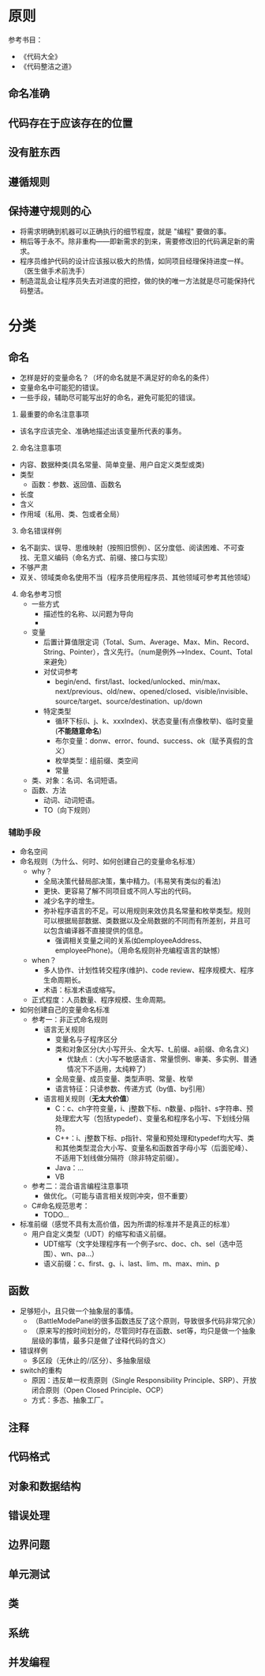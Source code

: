 # 原则
参考书目：
- 《代码大全》
- 《代码整洁之道》
## 命名准确
## 代码存在于应该存在的位置
## 没有脏东西
## 遵循规则
## 保持遵守规则的心
- 将需求明确到机器可以正确执行的细节程度，就是 "编程" 要做的事。
- 稍后等于永不。除非重构——即新需求的到来，需要修改旧的代码满足新的需求。
- 程序员维护代码的设计应该报以极大的热情，如同项目经理保持进度一样。（医生做手术前洗手）
- 制造混乱会让程序员失去对进度的把控，做的快的唯一方法就是尽可能保持代码整洁。
# 分类

## 命名
- 怎样是好的变量命名？（坏的命名就是不满足好的命名的条件）
- 变量命名中可能犯的错误。
- 一些手段，辅助尽可能写出好的命名，避免可能犯的错误。

1. 最重要的命名注意事项
  - 该名字应该完全、准确地描述出该变量所代表的事务。
2. 命名注意事项
  - 内容、数据种类(具名常量、简单变量、用户自定义类型或类)
  - 类型
    - 函数：参数、返回值、函数名
  - 长度
  - 含义
  - 作用域（私用、类、包或者全局）
3. 命名错误样例
  - 名不副实、误导、思维映射（按照旧惯例）、区分度低、阅读困难、不可查找、无意义编码（命名方式、前缀、接口与实现）
  - 不够严肃
  - 双关、领域类命名使用不当（程序员使用程序员、其他领域可参考其他领域）
4. 命名参考习惯
   - 一些方式
     - 描述性的名称、以问题为导向
     - 
   - 变量
     - 后置计算值限定词（Total、Sum、Average、Max、Min、Record、String、Pointer），含义先行。（num是例外-->Index、Count、Total来避免）
     - 对仗词参考
       - begin/end、first/last、locked/unlocked、min/max、next/previous、old/new、opened/closed、visible/invisible、source/target、source/destination、up/down
     - 特定类型
       - 循环下标(i、j、k、xxxIndex)、状态变量(有点像枚举)、临时变量(**不能随意命名**)
       - 布尔变量：donw、error、found、success、ok（赋予真假的含义）
       - 枚举类型：组前缀、类空间
       - 常量
   - 类、对象：名词、名词短语。
   - 函数、方法
     - 动词、动词短语。
     - TO（向下规则）

### 辅助手段
- 命名空间
- 命名规则（为什么、何时、如何创建自己的变量命名标准）
  - why？
    - 全局决策代替局部决策，集中精力。(韦易笑有类似的看法)
    - 更快、更容易了解不同项目或不同人写出的代码。
    - 减少名字的增生。
    - 弥补程序语言的不足。可以用规则来效仿具名常量和枚举类型。规则可以根据局部数据、类数据以及全局数据的不同而有所差别，并且可以包含编译器不直接提供的信息。
      - 强调相关变量之间的关系(如employeeAddress、employeePhone)。（用命名规则补充编程语言的缺憾）
  - when？
    - 多人协作、计划性转交程序(维护)、code review、程序规模大、程序生命周期长。
    - 术语：标准术语或缩写。
  - 正式程度：人员数量、程序规模、生命周期。
- 如何创建自己的变量命名标准
  - 参考一：非正式命名规则
    - 语言无关规则
      - 变量名与子程序区分
      - 类和对象区分(大小写开头、全大写、t_前缀、a前缀、命名含义)
        - 优缺点：（大小写不敏感语言、常量惯例、审美、多实例、普通情况下不适用，太纯粹了）
      - 全局变量、成员变量、类型声明、常量、枚举
      - 语言特征：只读参数、传递方式（by值、by引用）
    - 语言相关规则（**无太大价值**）
      - C：c、ch字符变量，i、j整数下标、n数量、p指针、s字符串、预处理宏大写（包括typedef）、变量名和程序名小写、下划线分隔符。
      - C++：i、j整数下标、p指针、常量和预处理和typedef均大写、类和其他类型混合大小写、变量名和函数首字母小写（后面驼峰）、不适用下划线做分隔符（除非特定前缀）。
      - Java：...
      - VB
  - 参考二：混合语言编程注意事项
	- 做优化。（可能与语言相关规则冲突，但不重要）
  - C#命名规范思考：
    - TODO...
- 标准前缀（感觉不具有太高价值，因为所谓的标准并不是真正的标准）
  - 用户自定义类型（UDT）的缩写和语义前缀。
    - UDT缩写（文字处理程序有一个例子src、doc、ch、sel（选中范围）、wn、pa...）
    - 语义前缀：c、first、g、i、last、lim、m、max、min、p


## 函数
- 足够短小，且只做一个抽象层的事情。
  - （BattleModePanel的很多函数违反了这个原则，导致很多代码非常冗余）
  - （原来写的按时间划分的，尽管同时存在函数、set等，均只是做一个抽象层级的事情，最多只是做了诠释代码的含义）
- 错误样例
  - 多区段（无休止的//区分）、多抽象层级
- switch的重构
  - 原因：违反单一权责原则（Single Responsibility Principle、SRP）、开放闭合原则（Open Closed Principle、OCP）
  - 方式：多态、抽象工厂。


## 注释

## 代码格式

## 对象和数据结构

## 错误处理

## 边界问题

## 单元测试

## 类

## 系统

## 并发编程
